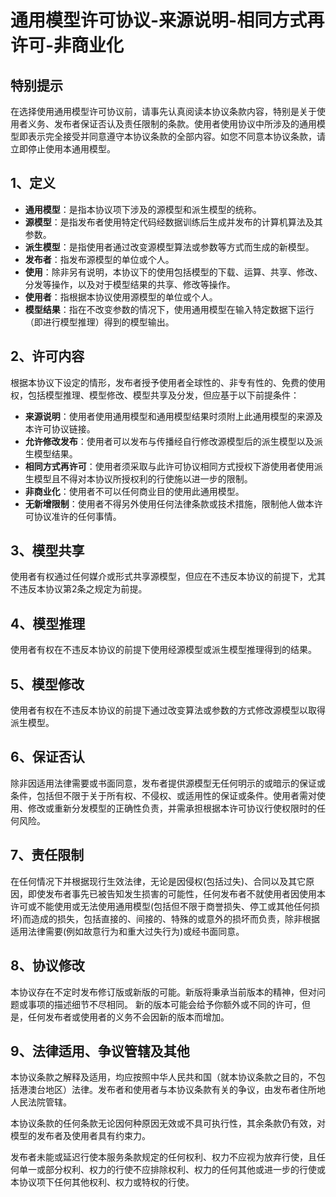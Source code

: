 # 通用模型许可协议-来源说明-相同方式再许可-非商业化

## 特别提示
在选择使用通用模型许可协议前，请事先认真阅读本协议条款内容，特别是关于使用者义务、发布者保证否认及责任限制的条款。使用者使用协议中所涉及的通用模型即表示完全接受并同意遵守本协议条款的全部内容。如您不同意本协议条款，请立即停止使用本通用模型。   

## 1、定义

- **通用模型**：是指本协议项下涉及的源模型和派生模型的统称。
- **源模型**：是指发布者使用特定代码经数据训练后生成并发布的计算机算法及其参数。
- **派生模型**：是指使用者通过改变源模型算法或参数等方式而生成的新模型。
- **发布者**：指发布源模型的单位或个人。
- **使用**：除非另有说明，本协议下的使用包括模型的下载、运算、共享、修改、分发等操作，以及对于模型结果的共享、修改等操作。
- **使用者**：指根据本协议使用源模型的单位或个人。
- **模型结果**：指在不改变参数的情况下，使用通用模型在输入特定数据下运行（即进行模型推理）得到的模型输出。

## 2、许可内容
根据本协议下设定的情形，发布者授予使用者全球性的、非专有性的、免费的使用权，包括模型推理、模型修改、模型共享及分发，但应基于以下前提条件：

- **来源说明**：使用者使用通用模型和通用模型结果时须附上此通用模型的来源及本许可协议链接。
- **允许修改发布**：使用者可以发布与传播经自行修改源模型后的派生模型以及派生模型结果。
- **相同方式再许可**：使用者须采取与此许可协议相同方式授权下游使用者使用派生模型且不得对本协议所授权利的行使施以进一步的限制。
- **非商业化**：使用者不可以任何商业目的使用此通用模型。
- **无新增限制**：使用者不得另外使用任何法律条款或技术措施，限制他人做本许可协议准许的任何事情。

## 3、模型共享
使用者有权通过任何媒介或形式共享源模型，但应在不违反本协议的前提下，尤其不违反本协议第2条之规定为前提。

## 4、模型推理
使用者有权在不违反本协议的前提下使用经源模型或派生模型推理得到的结果。

## 5、模型修改
使用者有权在不违反本协议的前提下通过改变算法或参数的方式修改源模型以取得派生模型。

## 6、保证否认
除非因适用法律需要或书面同意，发布者提供源模型无任何明示的或暗示的保证或条件，包括但不限于关于所有权、不侵权、或适用性的保证或条件。使用者需对使用、修改或重新分发模型的正确性负责，并需承担根据本许可协议行使权限时的任何风险。

## 7、责任限制
在任何情况下并根据现行生效法律，无论是因侵权(包括过失)、合同以及其它原因，即使发布者事先已被告知发生损害的可能性，任何发布者不就使用者因使用本许可或不能使用或无法使用通用模型(包括但不限于商誉损失、停工或其他任何损坏)而造成的损失，包括直接的、间接的、特殊的或意外的损坏而负责，除非根据适用法律需要(例如故意行为和重大过失行为)或经书面同意。

## 8、协议修改
本协议存在不定时发布修订版或新版的可能。新版将秉承当前版本的精神，但对问题或事项的描述细节不尽相同。 新的版本可能会给予你额外或不同的许可，但是，任何发布者或使用者的义务不会因新的版本而增加。

## 9、法律适用、争议管辖及其他
本协议条款之解释及适用，均应按照中华人民共和国（就本协议条款之目的，不包括港澳台地区）法律。发布者和使用者与本协议条款有关的争议，由发布者住所地人民法院管辖。

本协议条款的任何条款无论因何种原因无效或不具可执行性，其余条款仍有效，对模型的发布者及使用者具有约束力。

发布者未能或延迟行使本服务条款规定的任何权利、权力不应视为放弃行使，且任何单一或部分权利、权力的行使不应排除权利、权力的任何其他或进一步的行使或本协议项下任何其他权利、权力或特权的行使。
   

